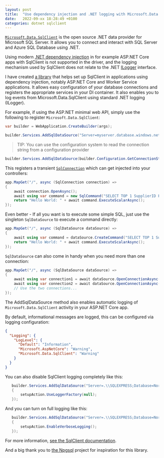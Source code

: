 ```yaml
---
layout: post
title:  "Use dependency injection and .NET logging with Microsoft.Data.SqlClient"
date:   2022-09-xx 18:28:49 +0100
categories: dotnet sqlclient
---
```

[`Microsoft.Data.SqlClient`](https://github.com/dotnet/SqlClient) is the open source .NET data provider for Microsoft SQL Server. It allows you to connect and interact with SQL Server and Azure SQL Database using .NET.

Using modern [.NET dependency injection](https://docs.microsoft.com/dotnet/core/extensions/dependency-injection?WT.mc_id=DT-MVP-402515) in for example ASP.NET Core apps with SqlClient is not supported in the driver, and the logging mechanism used by SqlClient does not relate to the .NET [ILogger](https://docs.microsoft.com/dotnet/api/microsoft.extensions.logging.ilogger?WT.mc_id=DT-MVP-402515) interface. 

I have created [a library](https://www.nuget.org/packages/ErikEJ.SqlClient.Extensions/) that helps set up SqlClient in applications using dependency injection, notably ASP.NET Core and Worker Service applications. It allows easy configuration of your database connections and registers the appropriate services in your DI container. It also enables you to log events from Microsoft.Data.SqlClient using standard .NET logging (ILogger).

For example, if using the ASP.NET minimal web API, simply use the following to register `Microsoft.Data.SqlClient`:

```csharp
var builder = WebApplication.CreateBuilder(args);

builder.Services.AddSqlDataSource("Server=myserver.database.windows.net;Database=mydatabase;Authentication=Active Directory Managed Identity");
```

> TIP: You can use the configuration system to read the connection string from a configuration provider

```csharp
builder.Services.AddSqlDataSource(builder.Configuration.GetConnectionString("Database");
```

This registers a transient [`SqlConnection`](https://docs.microsoft.com/dotnet/api/microsoft.data.sqlclient.sqlconnection?WT.mc_id=DT-MVP-402515) which can get injected into your controllers:

```csharp
app.MapGet("/", async (SqlConnection connection) =>
{
    await connection.OpenAsync();
    await using var command = new SqlCommand("SELECT TOP 1 SupplierID FROM Suppliers", connection);
    return "Hello World: " + await command.ExecuteScalarAsync();
});
```

Even better - If all you want is to execute some simple SQL, just use the singleton `SqlDataSource` to execute a command directly:

```csharp
app.MapGet("/", async (SqlDataSource dataSource) =>
{
    await using var command = dataSource.CreateCommand("SELECT TOP 1 SupplierID FROM Suppliers");
    return "Hello World: " + await command.ExecuteScalarAsync();
});
```

`SqlDataSource` can also come in handy when you need more than one connection:

```csharp
app.MapGet("/", async (SqlDataSource dataSource) =>
{
    await using var connection1 = await dataSource.OpenConnectionAsync();
    await using var connection2 = await dataSource.OpenConnectionAsync();
    // Use the two connections...
});
```

The AddSqlDataSource method also enables automatic logging of `Microsoft.Data.SqlClient` activity in your ASP.NET Core app.

By default, informational messages are logged, this can be configured via logging configuration:

```json
{
  "Logging": {
    "LogLevel": {
      "Default": "Information",
      "Microsoft.AspNetCore": "Warning",
      "Microsoft.Data.SqlClient": "Warning"
    }
  }
}
```

You can also disable SqlClient logging completely like this:

```csharp
   builder.Services.AddSqlDataSource("Server=.\\SQLEXPRESS;Database=Northwind;Integrated Security=true;Trust Server Certificate=true", setupAction =>
   {
       setupAction.UseLoggerFactory(null);
   });
```

And you can turn on full logging like this:

```csharp
   builder.Services.AddSqlDataSource("Server=.\\SQLEXPRESS;Database=Northwind;Integrated Security=true;Trust Server Certificate=true", setupAction =>
   {
       setupAction.EnableVerboseLogging();
   });
```

For more information, [see the SqlClient documentation](https://docs.microsoft.com/sql/connect/ado-net/introduction-microsoft-data-sqlclient-namespace?WT.mc_id=DT-MVP-402515).

And a big thank you to [the Npgsql](https://github.com/npgsql/npgsql) project for inspiration for this library.